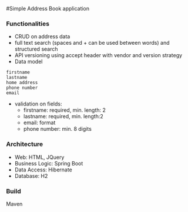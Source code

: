 #Simple Address Book application

### Functionalities
- CRUD on address data
- full text search (spaces and + can be used between words) and structured search
- API versioning using accept header with vendor and version strategy
- Data model
```
firstname
lastname
home address
phone number
email
```
- validation on fields:
   - firstname: required, min. length: 2
   - lastname: required, min. length:2
   - email: format
   - phone number: min. 8 digits
  
### Architecture
- Web: HTML, JQuery
- Business Logic: Spring Boot
- Data  Access: Hibernate
- Database: H2

### Build 
Maven

